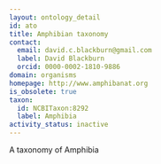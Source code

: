 ```yaml
---
layout: ontology_detail
id: ato
title: Amphibian taxonomy
contact:
  email: david.c.blackburn@gmail.com
  label: David Blackburn
  orcid: 0000-0002-1810-9886
domain: organisms
homepage: http://www.amphibanat.org
is_obsolete: true
taxon:
  id: NCBITaxon:8292
  label: Amphibia
activity_status: inactive
---
```


A taxonomy of Amphibia
